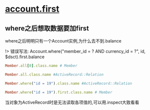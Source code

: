 # [account.first](/2019/11_2/account_first.md)

## where之后想取数据要加first

where之后明明只有一个Account实例,为什么去不到.balance

!> 错误写法: Account.where("member_id = ? AND currency_id = ?", id, $dsct).first.balance

```ruby
Member.all[0].class.name # Member

Member.all.class.name #ActiveRecord::Relation

Member.where("id = 19").class.name #ActiveRecord::Relation

Member.where("id = 19").first.class.name # Member
```

当对象为ActiveRecord时是无法读取各项值的,可以用.inspect大致看看
